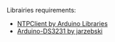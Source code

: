 Librairies requirements:

- [NTPClient by Arduino Libraries](https://github.com/arduino-libraries/NTPClient)
- [Arduino-DS3231 by jarzebski](https://github.com/arduino-libraries/NTPClient)

